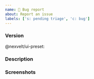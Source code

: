```yaml
---
name: 🐞 Bug report
about: Report an issue
labels: ['s: pending triage', 'c: bug']
---
```


<!-- **IMPORTANT!**
Before reporting a bug, please make sure that you have read through our documentation and you think your problem is indeed an issue related to our module. -->

### Version
@nexvelt/ui-preset: <!-- ex: v0.0.1 -->
<!-- @nexvelt/ui-nuxt:  ex: v0.0.1 --> 

### Description
<!-- A clear and concise description of what the bug is. -->

### Screenshots
<!-- If applicable, add screenshots to help explain your problem. -->
